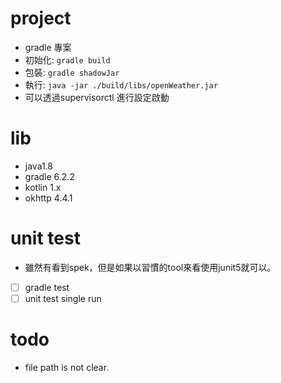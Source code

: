 # project
* gradle 專案
* 初始化: `gradle build`
* 包裝: `gradle shadowJar`
* 執行: `java -jar ./build/libs/openWeather.jar`
* 可以透過supervisorctl 進行設定啟動

# lib
* java1.8
* gradle 6.2.2
* kotlin 1.x
* okhttp 4.4.1
    
# unit test
* 雖然有看到spek，但是如果以習慣的tool來看使用junit5就可以。
* [ ] gradle test
* [ ] unit test single run
    
# todo
* file path is not clear.
